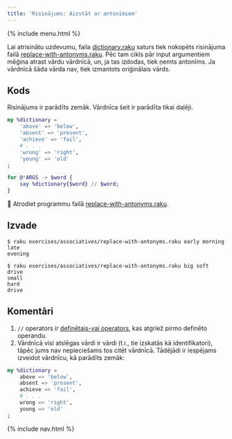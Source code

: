 ```yaml
---
title: 'Risinājums: Aizstāt ar antonīmiem'
---
```


{% include menu.html %}

Lai atrisinātu uzdevumu, faila [dictionary.raku](https://github.com/ash/raku-course/blob/master/essentials/associatives/exercises/replace-with-antonyms/dictionary.raku) saturs tiek nokopēts risinājuma failā [replace-with-antonyms.raku](https://github.com/ash/raku-course/blob/master/exercises/associatives/replace-with-antonyms.raku). Pēc tam cikls pār input argumentiem mēģina atrast vārdu vārdnīcā, un, ja tas izdodas, tiek ņemts antonīms. Ja vārdnīcā šāda vārda nav, tiek izmantots oriģinālais vārds.

## Kods

Risinājums ir parādīts zemāk. Vārdnīca šeit ir parādīta tikai daļēji.

```raku
my %dictionary =
    'above' => 'below',
    'absent' => 'present',
    'achieve' => 'fail',
    # . . .
    'wrong' => 'right',
    'young' => 'old'    
;

for @*ARGS -> $word {
    say %dictionary{$word} // $word;
}
```

🦋 Atrodiet programmu failā [replace-with-antonyms.raku](https://github.com/ash/raku-course/blob/master/exercises/associatives/replace-with-antonyms.raku).

## Izvade

```console
$ raku exercises/associatives/replace-with-antonyms.raku early morning
late
evening

$ raku exercises/associatives/replace-with-antonyms.raku big soft drive
small
hard
drive
```

## Komentāri

1. `//` operators ir [definētais-vai operators](/lv/essentials/scalar-variables/defined-or-operator), kas atgriež pirmo definēto operandu.
1. Vārdnīcā visi atslēgas vārdi ir vārdi (t.i., tie izskatās kā identifikatori), tāpēc jums nav nepieciešams tos citēt vārdnīcā. Tādējādi ir iespējams izveidot vārdnīcu, kā parādīts zemāk:

```raku
my %dictionary =
    above => 'below',
    absent => 'present',
    achieve => 'fail',
    # . . .
    wrong => 'right',
    young => 'old'    
;
```

{% include nav.html %}